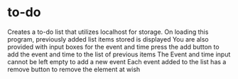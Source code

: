 # to-do
Creates a to-do list that utilizes localhost for storage.
On loading this program, previously added list items stored is displayed
You are also provided with input boxes for the event and time
press the add button to add the event and time to the list of previous items
The Event and time input cannot be left empty to add a new event
Each event added to the list has a remove button to remove the element at wish 
